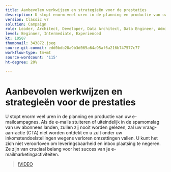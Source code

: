 ```yaml
---
title: Aanbevolen werkwijzen en strategieën voor de prestaties
description: U stopt enorm veel uren in de planning en productie van uw e-mailcampagnes. Als de e-mails stuiteren of uiteindelijk in de spammap van uw abonnees worden geland, zullen ze... (De beschrijvingen moeten minimaal 60 en maximaal 160 tekens lang zijn)
version: Classic v7
solution: Campaign
role: Leader, Architect, Developer, Data Architect, Data Engineer, Admin, User
level: Beginner, Intermediate, Experienced
kt: 10507
thumbnail: 343872.jpeg
source-git-commit: edd0bdb28a9b3d065a64a95af6a216b747577c77
workflow-type: tm+mt
source-wordcount: '115'
ht-degree: 20%

---
```


# Aanbevolen werkwijzen en strategieën voor de prestaties

U stopt enorm veel uren in de planning en productie van uw e-mailcampagnes. Als de e-mails stuiteren of uiteindelijk in de spamomslag van uw abonnees landen, zullen zij nooit worden gelezen, zal uw vraag-aan-actie (CTA) niet worden ontdekt en u zult onder uw inkomstendoelstellingen wegens verloren omzettingen vallen. U kunt het zich niet veroorloven om leveringsbaarheid en inbox plaatsing te negeren. Ze zijn van cruciaal belang voor het succes van je e-mailmarketingactiviteiten.

>[!VIDEO](https://video.tv.adobe.com/v/343872/?quality=12&learn=on)
